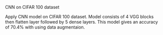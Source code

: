 CNN on CIFAR 100 dataset

Apply CNN model on CIFAR 100 dataset.
Model consists of 4 VGG blocks then flatten layer followed by 5 dense layers.
This model gives an accuracy of 70.4% with using data augmentaion.
